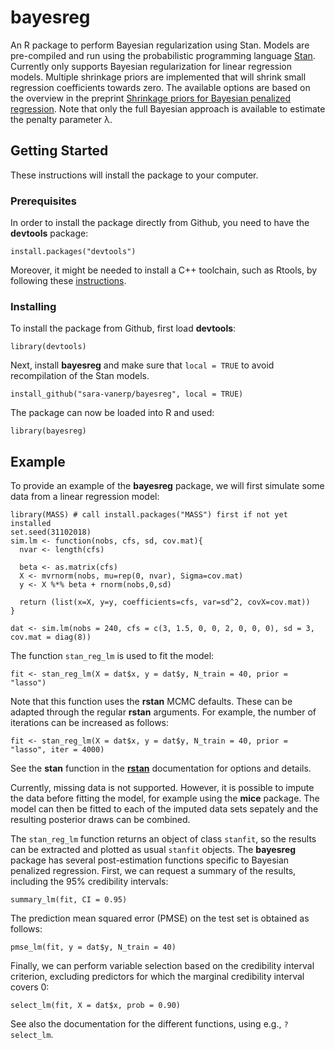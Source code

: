# bayesreg
An R package to perform Bayesian regularization using Stan. Models are pre-compiled and run using the probabilistic programming language [Stan](http://mc-stan.org). Currently only supports Bayesian regularization for linear regression models. Multiple shrinkage priors are implemented that will shrink small regression coefficients towards zero. The available options are based on the overview in the preprint [Shrinkage priors for Bayesian penalized regression](https://osf.io/4gr6z/). Note that only the full Bayesian approach is available to estimate the penalty parameter &lambda;.

## Getting Started

These instructions will install the package to your computer.

### Prerequisites

In order to install the package directly from Github, you need to have the **devtools** package:

```
install.packages("devtools")
```

Moreover, it might be needed to install a C++ toolchain, such as Rtools, by following these [instructions](https://github.com/stan-dev/rstan/wiki/RStan-Getting-Started).

### Installing

To install the package from Github, first load **devtools**:

```
library(devtools)
```

Next, install **bayesreg** and make sure that `local = TRUE` to avoid recompilation of the Stan models.

```
install_github("sara-vanerp/bayesreg", local = TRUE)
```

The package can now be loaded into R and used:

```
library(bayesreg)
```

## Example

To provide an example of the **bayesreg** package, we will first simulate some data from a linear regression model:

```
library(MASS) # call install.packages("MASS") first if not yet installed
set.seed(31102018)
sim.lm <- function(nobs, cfs, sd, cov.mat){
  nvar <- length(cfs)  
  
  beta <- as.matrix(cfs)
  X <- mvrnorm(nobs, mu=rep(0, nvar), Sigma=cov.mat)
  y <- X %*% beta + rnorm(nobs,0,sd)
  
  return (list(x=X, y=y, coefficients=cfs, var=sd^2, covX=cov.mat))
}

dat <- sim.lm(nobs = 240, cfs = c(3, 1.5, 0, 0, 2, 0, 0, 0), sd = 3, cov.mat = diag(8))
```

The function `stan_reg_lm` is used to fit the model:

```
fit <- stan_reg_lm(X = dat$x, y = dat$y, N_train = 40, prior = "lasso")
```

Note that this function uses the **rstan** MCMC defaults. These can be adapted through the regular **rstan** arguments. For example, the number of iterations can be increased as follows:

```
fit <- stan_reg_lm(X = dat$x, y = dat$y, N_train = 40, prior = "lasso", iter = 4000)
```

See the **stan** function in the [**rstan**](https://cran.r-project.org/web/packages/rstan/rstan.pdf) documentation for options and details.

Currently, missing data is not supported. However, it is possible to impute the data before fitting the model, for example using the **mice** package. The model can then be fitted to each of the imputed data sets sepately and the resulting posterior draws can be combined.

The `stan_reg_lm` function returns an object of class `stanfit`, so the results can be extracted and plotted as usual `stanfit` objects. The **bayesreg** package has several post-estimation functions specific to Bayesian penalized regression.
First, we can request a summary of the results, including the 95% credibility intervals:

```
summary_lm(fit, CI = 0.95)
```

The prediction mean squared error (PMSE) on the test set is obtained as follows:

```
pmse_lm(fit, y = dat$y, N_train = 40)
```

Finally, we can perform variable selection based on the credibility interval criterion, excluding predictors for which the marginal credibility interval covers 0:

```
select_lm(fit, X = dat$x, prob = 0.90)
```

See also the documentation for the different functions, using e.g., `?select_lm`.

